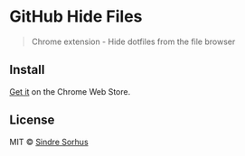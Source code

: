 # GitHub Hide Files

> Chrome extension - Hide dotfiles from the file browser


## Install

[Get it](https://chrome.google.com/webstore/detail/github-hide-files/lpnakhpaodhdkleejaehlapdhbgjbddp) on the Chrome Web Store.


## License

MIT © [Sindre Sorhus](http://sindresorhus.com)
